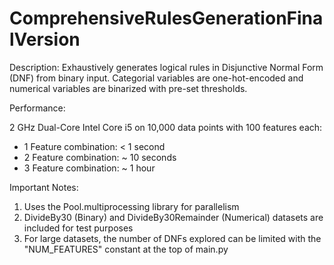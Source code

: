 # ComprehensiveRulesGenerationFinalVersion

Description: Exhaustively generates logical rules in Disjunctive Normal Form (DNF) from binary input. Categorial variables are one-hot-encoded and numerical variables are binarized with pre-set thresholds.


Performance:

2 GHz Dual-Core Intel Core i5 on 10,000 data points with 100 features each:
* 1 Feature combination: < 1 second
* 2 Feature combination: ~ 10 seconds
* 3 Feature combination: ~ 1 hour


Important Notes:
1. Uses the Pool.multiprocessing library for parallelism
2. DivideBy30 (Binary) and DivideBy30Remainder (Numerical) datasets are included for test purposes
3. For large datasets, the number of DNFs explored can be limited with the "NUM_FEATURES" constant at the top of main.py
